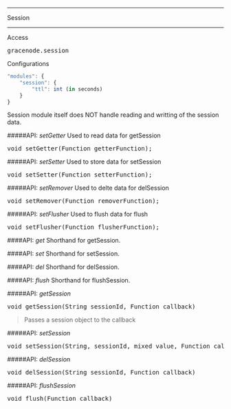 ***
Session
***

Access
<pre>
gracenode.session
</pre>

Configurations
```javascript
"modules": {
	"session": {
		"ttl": int (in seconds)
	}
}
```

Session module itself does NOT handle reading and writting of the session data.

#####API: *setGetter*
Used to read data for getSession
<pre>
void setGetter(Function getterFunction);
</pre>

#####API: *setSetter*
Used to store data for setSession
<pre>
void setSetter(Function setterFunction);
</pre>

#####API: *setRemover*
Used to delte data for delSession
<pre>
void setRemover(Function removerFunction);
</pre>

#####API: *setFlusher*
Used to flush data for flush
<pre>
void setFlusher(Function flusherFunction);
</pre>

####API: *get*
Shorthand for getSession.

####API: *set*
Shorthand for setSession.

####API: *del*
Shorthand for delSession.

####API: *flush*
Shorthand for flushSession.

#####API: *getSession*

<pre>
void getSession(String sessionId, Function callback)
</pre>
> Passes a session object to the callback

#####API: *setSession*
<pre>
void setSession(String, sessionId, mixed value, Function callback)
</pre>

#####API: *delSession*
<pre>
void delSession(String sessionId, Function callback)
</pre>

#####API: *flushSession*
<pre>
void flush(Function callback)
</pre>
